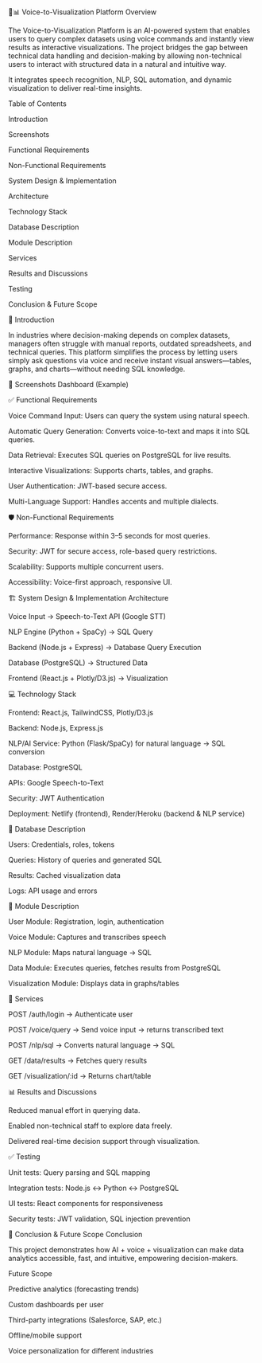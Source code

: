 🎤📊 Voice-to-Visualization Platform
Overview

The Voice-to-Visualization Platform is an AI-powered system that enables users to query complex datasets using voice commands and instantly view results as interactive visualizations. The project bridges the gap between technical data handling and decision-making by allowing non-technical users to interact with structured data in a natural and intuitive way.

It integrates speech recognition, NLP, SQL automation, and dynamic visualization to deliver real-time insights.

Table of Contents

Introduction

Screenshots

Functional Requirements

Non-Functional Requirements

System Design & Implementation

Architecture

Technology Stack

Database Description

Module Description

Services

Results and Discussions

Testing

Conclusion & Future Scope

📘 Introduction

In industries where decision-making depends on complex datasets, managers often struggle with manual reports, outdated spreadsheets, and technical queries. This platform simplifies the process by letting users simply ask questions via voice and receive instant visual answers—tables, graphs, and charts—without needing SQL knowledge.

📸 Screenshots
Dashboard (Example)

✅ Functional Requirements

Voice Command Input: Users can query the system using natural speech.

Automatic Query Generation: Converts voice-to-text and maps it into SQL queries.

Data Retrieval: Executes SQL queries on PostgreSQL for live results.

Interactive Visualizations: Supports charts, tables, and graphs.

User Authentication: JWT-based secure access.

Multi-Language Support: Handles accents and multiple dialects.

🛡️ Non-Functional Requirements

Performance: Response within 3–5 seconds for most queries.

Security: JWT for secure access, role-based query restrictions.

Scalability: Supports multiple concurrent users.

Accessibility: Voice-first approach, responsive UI.

🏗️ System Design & Implementation
Architecture

Voice Input → Speech-to-Text API (Google STT)

NLP Engine (Python + SpaCy) → SQL Query

Backend (Node.js + Express) → Database Query Execution

Database (PostgreSQL) → Structured Data

Frontend (React.js + Plotly/D3.js) → Visualization

💻 Technology Stack

Frontend: React.js, TailwindCSS, Plotly/D3.js

Backend: Node.js, Express.js

NLP/AI Service: Python (Flask/SpaCy) for natural language → SQL conversion

Database: PostgreSQL

APIs: Google Speech-to-Text

Security: JWT Authentication

Deployment: Netlify (frontend), Render/Heroku (backend & NLP service)

🧾 Database Description

Users: Credentials, roles, tokens

Queries: History of queries and generated SQL

Results: Cached visualization data

Logs: API usage and errors

🧩 Module Description

User Module: Registration, login, authentication

Voice Module: Captures and transcribes speech

NLP Module: Maps natural language → SQL

Data Module: Executes queries, fetches results from PostgreSQL

Visualization Module: Displays data in graphs/tables

🔧 Services

POST /auth/login → Authenticate user

POST /voice/query → Send voice input → returns transcribed text

POST /nlp/sql → Converts natural language → SQL

GET /data/results → Fetches query results

GET /visualization/:id → Returns chart/table

📊 Results and Discussions

Reduced manual effort in querying data.

Enabled non-technical staff to explore data freely.

Delivered real-time decision support through visualization.

✅ Testing

Unit tests: Query parsing and SQL mapping

Integration tests: Node.js ↔ Python ↔ PostgreSQL

UI tests: React components for responsiveness

Security tests: JWT validation, SQL injection prevention

🧠 Conclusion & Future Scope
Conclusion

This project demonstrates how AI + voice + visualization can make data analytics accessible, fast, and intuitive, empowering decision-makers.

Future Scope

Predictive analytics (forecasting trends)

Custom dashboards per user

Third-party integrations (Salesforce, SAP, etc.)

Offline/mobile support

Voice personalization for different industries
